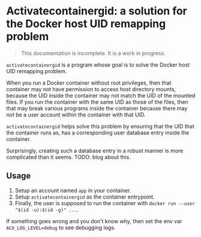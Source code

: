 # Activatecontainergid: a solution for the Docker host UID remapping problem

> This documentation is incomplete. It is a work in progress.

`activatecontainergid` is a program whose goal is to solve the Docker host UID remapping problem.

When you run a Docker container without root privileges, then that container may not have permission to access host directory mounts, because the UID inside the container may not match the UID of the mounted files. If you run the container with the same UID as those of the files, then that may break various programs inside the container because there may not be a user account within the container with that UID.

`activatecontainergid` helps solve this problem by ensuring that the UID that the container runs as, has a corresponding user database entry inside the container.

Surprisingly, creating such a database entry in a robust manner is more complicated than it seems. TODO: blog about this.

## Usage

 1. Setup an account named `app` in your container.
 2. Setup `activatecontainergid` as the container entrypoint.
 3. Finally, the user is supposed to run the container with `docker run --user "$(id -u):$(id -g)" ...`.

If something goes wrong and you don't know why, then set the env var `ACU_LOG_LEVEL=debug` to see debugging logs.
